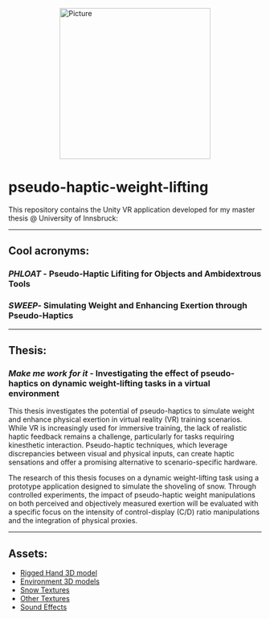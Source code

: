  <img src="https://github.com/user-attachments/assets/5a3c00b2-b015-4d80-a562-fe1cbe5e636f" 
        alt="Picture" 
        height="300" 
        style="display: block; margin: 0 auto" />
# pseudo-haptic-weight-lifting

This repository contains the Unity VR application developed for my master thesis @ University of Innsbruck:

___
## Cool acronyms:
### *PHLOAT* - Pseudo-Haptic Lifiting for Objects and Ambidextrous Tools
### *SWEEP*- Simulating Weight and Enhancing Exertion through Pseudo-Haptics
___
## Thesis:
### *Make me work for it* - Investigating the effect of pseudo-haptics on dynamic weight-lifting tasks in a virtual environment

This thesis investigates the potential of pseudo-haptics to simulate weight and enhance physical exertion in virtual reality (VR) training scenarios. While VR is increasingly used for immersive training, the lack of realistic haptic feedback remains a challenge, particularly for tasks requiring kinesthetic interaction. Pseudo-haptic techniques, which leverage discrepancies between visual and physical inputs, can create haptic sensations and offer a promising alternative to scenario-specific hardware.

The research of this thesis focuses on a dynamic weight-lifting task using a prototype application designed to simulate the shoveling of snow. Through controlled experiments, the impact of pseudo-haptic weight manipulations on both perceived and objectively measured exertion will be evaluated with a specific focus on the intensity of control-display (C/D) ratio manipulations and the integration of physical proxies.

___
## Assets:

- [Rigged Hand 3D model](https://assetstore.unity.com/packages/tools/integration/meta-xr-all-in-one-sdk-269657)
- [Environment 3D models](https://assetstore.unity.com/packages/3d/environments/landscapes/lowpoly-environment-pack-99479)
- [Snow Textures](https://assetstore.unity.com/packages/2d/textures-materials/4-snow-materials-high-quality-materials-collection-69201)
- [Other Textures](https://ambientcg.com/)
- [Sound Effects](https://pixabay.com/sound-effects)
